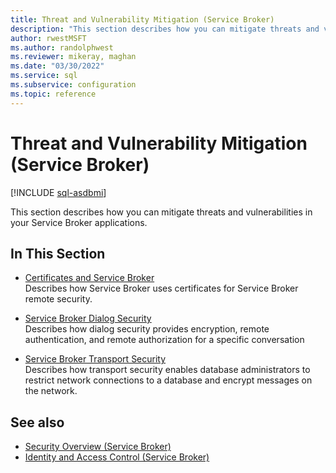 ```yaml
---
title: Threat and Vulnerability Mitigation (Service Broker)
description: "This section describes how you can mitigate threats and vulnerabilities in your Service Broker applications."
author: rwestMSFT
ms.author: randolphwest
ms.reviewer: mikeray, maghan
ms.date: "03/30/2022"
ms.service: sql
ms.subservice: configuration
ms.topic: reference
---
```


# Threat and Vulnerability Mitigation (Service Broker)

[!INCLUDE [sql-asdbmi](../../includes/applies-to-version/sql-asdbmi.md)]

This section describes how you can mitigate threats and vulnerabilities in your Service Broker applications.

## In This Section

- [Certificates and Service Broker](certificates-and-service-broker.md)  
    Describes how Service Broker uses certificates for Service Broker remote security.

- [Service Broker Dialog Security](service-broker-dialog-security.md)  
    Describes how dialog security provides encryption, remote authentication, and remote authorization for a specific conversation

- [Service Broker Transport Security](service-broker-transport-security.md)  
    Describes how transport security enables database administrators to restrict network connections to a database and encrypt messages on the network.

## See also

- [Security Overview (Service Broker)](security-overview.md)
- [Identity and Access Control (Service Broker)](identity-and-access-control.md)
